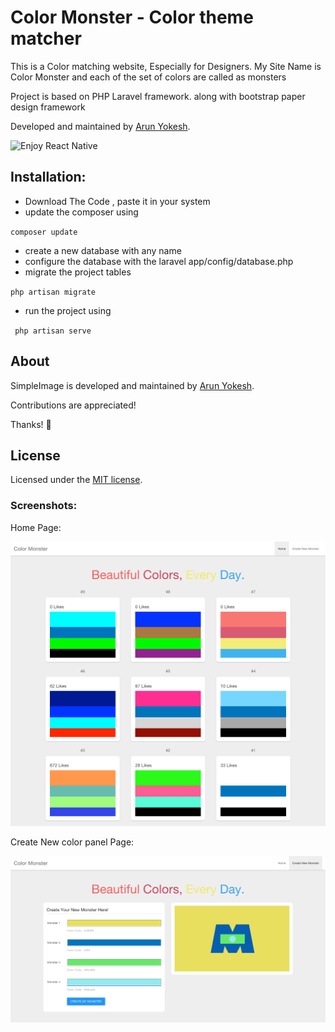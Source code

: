 # Color Monster - Color theme matcher

This is a Color matching website, Especially for Designers. My Site Name is Color Monster and each of the set of colors are called as monsters

Project is based on PHP Laravel framework. along with bootstrap paper design framework

Developed and maintained by [Arun Yokesh](https://www.facebook.com/ayokesh).

![Enjoy React Native](https://facebook.github.io/react-native/releases/0.33/img/react-native-congratulations.png)

## Installation:

* Download The Code , paste it in your system
* update the composer using

` composer update `

* create a new database with any name
* configure the database with the laravel app/config/database.php
* migrate the project tables

`php artisan migrate`

* run the project using

` php artisan serve`

## About

SimpleImage is developed and maintained by [Arun Yokesh](https://www.facebook.com/ayokesh).

Contributions are appreciated!

Thanks! 🙌

## License

Licensed under the [MIT license](http://opensource.org/licenses/MIT).

### Screenshots:

Home Page: 

![alt tag](https://github.com/yokesharun/color-monster/blob/master/public/screenshots/home.png)

Create New color panel Page: 

![alt tag](https://github.com/yokesharun/color-monster/blob/master/public/screenshots/create.png)

